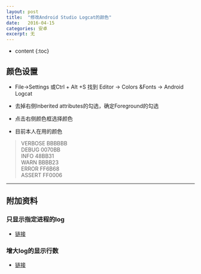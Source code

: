 ```yaml
---
layout: post
title:  "修改Android Studio Logcat的颜色"
date:   2016-04-15
categories: 安卓
excerpt: 无
---
```

* content
{:toc}

## 颜色设置

* File->Settings 或Ctrl + Alt +S 找到 Editor -> Colors &Fonts -> Android Logcat 

* 去掉右侧Inberited attributes的勾选，确定Foreground的勾选

* 点击右侧颜色框选择颜色

* 目前本人在用的颜色

> VERBOSE	BBBBBB  
> DEBUG	0070BB  
> INFO	48BB31  
> WARN	BBBB23  
> ERROR	FF6B68  
> ASSERT	FF0006

---

## 附加资料

### 只显示指定进程的log

- [链接](http://blog.csdn.net/hyr83960944/article/details/40895799)

### 增大log的显示行数

- [链接](http://blog.csdn.net/senyangs/article/details/50067983)